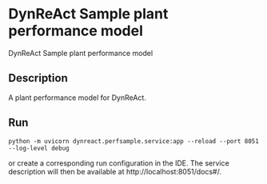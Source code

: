 # DynReAct Sample plant performance model

DynReAct Sample plant performance model

## Description

A plant performance model for DynReAct.

## Run

```commandline
python -m uvicorn dynreact.perfsample.service:app --reload --port 8051 --log-level debug
```

or create a corresponding run configuration in the IDE. The service description will then be available at http://localhost:8051/docs#/.


